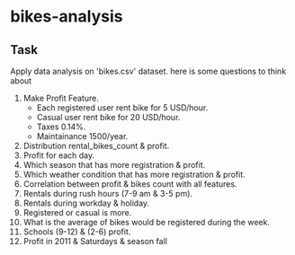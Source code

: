 # bikes-analysis

Task
-----

Apply data analysis on 'bikes.csv' dataset.
here is some questions to think about 
1. Make Profit Feature.
    - Each registered user rent bike for 5 USD/hour.
    - Casual user rent bike for 20 USD/hour.
    - Taxes 0.14%.
    - Maintainance 1500/year.
2. Distribution rental_bikes_count & profit.
3. Profit for each day.
4. Which season that has more registration & profit.
5. Which weather condition that has more registration & profit.
6. Correlation between profit & bikes count with all features.
7. Rentals during rush hours (7-9 am & 3-5 pm).
7. Rentals during workday & holiday.
8. Registered or casual is more.
9. What is the average of bikes would be registered during the week.
10. Schools (9-12) & (2-6) profit.
11. Profit in 2011 & Saturdays & season fall
